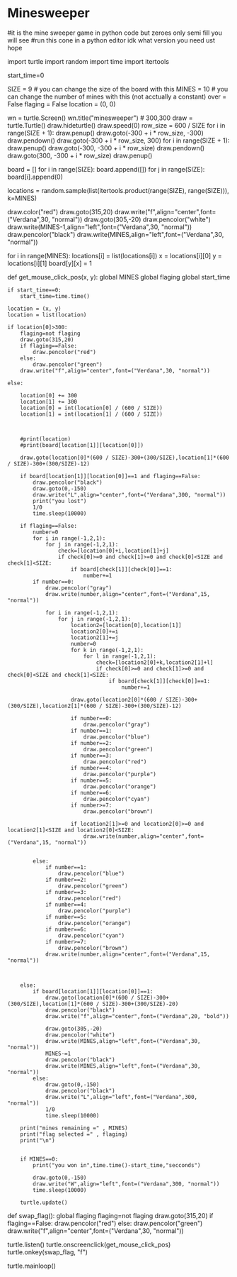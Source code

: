 # Minesweeper
#it is the mine sweeper game in python code but zeroes only semi fill you will see
#run this cone in a python editor idk what version you need ust hope 

import turtle
import random
import time
import itertools

start_time=0

SIZE = 9      # you can change the size of the board with this
MINES = 10    # you can change the number of mines with this (not acctually a constant)
over = False
flaging = False
location = (0, 0)

wn = turtle.Screen()
wn.title("minesweeper")  # 300,300
draw = turtle.Turtle()
draw.hideturtle()
draw.speed(0)
row_size = 600 / SIZE
for i in range(SIZE + 1):
    draw.penup()
    draw.goto(-300 + i * row_size, -300)
    draw.pendown()
    draw.goto(-300 + i * row_size, 300)
for i in range(SIZE + 1):
    draw.penup()
    draw.goto(-300, -300 + i * row_size)
    draw.pendown()
    draw.goto(300, -300 + i * row_size)
draw.penup()

board = []
for i in range(SIZE):
    board.append([])
    for j in range(SIZE):
        board[i].append(0)

locations = random.sample(list(itertools.product(range(SIZE), range(SIZE))), k=MINES)

draw.color("red")
draw.goto(315,20)
draw.write("f",align="center",font=("Verdana",30, "normal"))
draw.goto(305,-20)
draw.pencolor("white")
draw.write(MINES-1,align="left",font=("Verdana",30, "normal"))
draw.pencolor("black")
draw.write(MINES,align="left",font=("Verdana",30, "normal"))

for i in range(MINES):
    locations[i] = list(locations[i])
    x = locations[i][0]
    y = locations[i][1]
    board[y][x] = 1

def get_mouse_click_pos(x, y):
    global MINES
    global flaging
    global start_time
    
    if start_time==0:
        start_time=time.time()
    
    location = (x, y)
    location = list(location)
    
    if location[0]>300:
        flaging=not flaging
        draw.goto(315,20)
        if flaging==False:
            draw.pencolor("red")
        else:
            draw.pencolor("green")
        draw.write("f",align="center",font=("Verdana",30, "normal"))
        
    else:
            
        location[0] += 300
        location[1] += 300
        location[0] = int(location[0] / (600 / SIZE))
        location[1] = int(location[1] / (600 / SIZE))
        
                
        
        #print(location)
        #print(board[location[1]][location[0]])
        
        draw.goto(location[0]*(600 / SIZE)-300+(300/SIZE),location[1]*(600 / SIZE)-300+(300/SIZE)-12)
        
        if board[location[1]][location[0]]==1 and flaging==False:
            draw.pencolor("black")
            draw.goto(0,-150)
            draw.write("L",align="center",font=("Verdana",300, "normal"))
            print("you lost")
            1/0
            time.sleep(10000)
            
        if flaging==False:
            number=0
            for i in range(-1,2,1):
                for j in range(-1,2,1):
                    check=[location[0]+i,location[1]+j]
                    if check[0]>=0 and check[1]>=0 and check[0]<SIZE and check[1]<SIZE:
                        if board[check[1]][check[0]]==1:
                            number+=1
            if number==0:
                draw.pencolor("gray")
                draw.write(number,align="center",font=("Verdana",15, "normal"))
                
                for i in range(-1,2,1):
                    for j in range(-1,2,1):
                        location2=[location[0],location[1]]
                        location2[0]+=i
                        location2[1]+=j
                        number=0
                        for k in range(-1,2,1):
                            for l in range(-1,2,1):
                                check=[location2[0]+k,location2[1]+l]
                                if check[0]>=0 and check[1]>=0 and check[0]<SIZE and check[1]<SIZE:
                                    if board[check[1]][check[0]]==1:
                                        number+=1
                        
                        draw.goto(location2[0]*(600 / SIZE)-300+(300/SIZE),location2[1]*(600 / SIZE)-300+(300/SIZE)-12)
                                        
                        if number==0:
                            draw.pencolor("gray")
                        if number==1:
                            draw.pencolor("blue")
                        if number==2:
                            draw.pencolor("green")
                        if number==3:
                            draw.pencolor("red")
                        if number==4:
                            draw.pencolor("purple")
                        if number==5:
                            draw.pencolor("orange")
                        if number==6:
                            draw.pencolor("cyan")
                        if number>=7:
                            draw.pencolor("brown")
                            
                        if location2[1]>=0 and location2[0]>=0 and location2[1]<SIZE and location2[0]<SIZE:
                            draw.write(number,align="center",font=("Verdana",15, "normal"))
                        
                
            else:
                if number==1:
                    draw.pencolor("blue")
                if number==2:
                    draw.pencolor("green")
                if number==3:
                    draw.pencolor("red")
                if number==4:
                    draw.pencolor("purple")
                if number==5:
                    draw.pencolor("orange")
                if number==6:
                    draw.pencolor("cyan")
                if number>=7:
                    draw.pencolor("brown")
                draw.write(number,align="center",font=("Verdana",15, "normal"))
            
            
            
        else:
            if board[location[1]][location[0]]==1:
                draw.goto(location[0]*(600 / SIZE)-300+(300/SIZE),location[1]*(600 / SIZE)-300+(300/SIZE)-20)
                draw.pencolor("black")
                draw.write("f",align="center",font=("Verdana",20, "bold"))
                
                draw.goto(305,-20)
                draw.pencolor("white")
                draw.write(MINES,align="left",font=("Verdana",30, "normal"))
                MINES-=1
                draw.pencolor("black")
                draw.write(MINES,align="left",font=("Verdana",30, "normal"))
            else:
                draw.goto(0,-150)
                draw.pencolor("black")
                draw.write("L",align="left",font=("Verdana",300, "normal"))
                1/0
                time.sleep(10000)
        
        print("mines remaining =" , MINES)
        print("flag selected =" , flaging)
        print("\n")
        
        
        if MINES==0:
            print("you won in",time.time()-start_time,"secconds")
            
            draw.goto(0,-150)
            draw.write("W",align="left",font=("Verdana",300, "normal"))
            time.sleep(10000)
                
        turtle.update()
        
        


def swap_flag():
    global flaging
    flaging=not flaging
    draw.goto(315,20)
    if flaging==False:
        draw.pencolor("red")
    else:
        draw.pencolor("green")
    draw.write("f",align="center",font=("Verdana",30, "normal"))
    



turtle.listen()
turtle.onscreenclick(get_mouse_click_pos)
turtle.onkey(swap_flag, "f")

turtle.mainloop()

